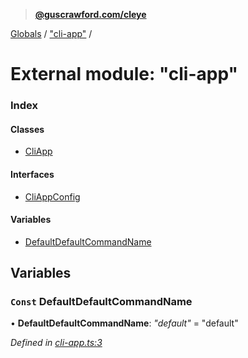 > **[@guscrawford.com/cleye](../README.md)**

[Globals](../globals.md) / ["cli-app"](_cli_app_.md) /

# External module: "cli-app"

### Index

#### Classes

* [CliApp](../classes/_cli_app_.cliapp.md)

#### Interfaces

* [CliAppConfig](../interfaces/_cli_app_.cliappconfig.md)

#### Variables

* [DefaultDefaultCommandName](_cli_app_.md#const-defaultdefaultcommandname)

## Variables

### `Const` DefaultDefaultCommandName

• **DefaultDefaultCommandName**: *"default"* = "default"

*Defined in [cli-app.ts:3](https://github.com/guscrawford-com/cleye/blob/c919695/src/cli-app.ts#L3)*